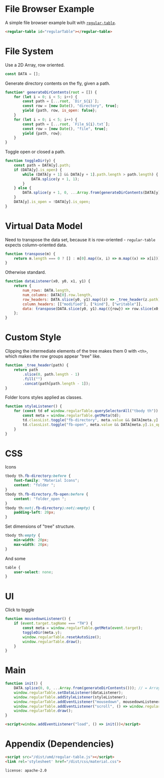 # File Browser Example

A simple file browser example built with [`regular-table`](https://github.com/jpmorganchase/regular-table).

```html
<regular-table id="regularTable"></regular-table>
```

# File System

Use a 2D Array, row oriented.

```javascript
const DATA = [];
```

Generate directory contents on the fly, given a path.

```javascript
function* generateDirContents(root = []) {
    for (let i = 0; i < 5; i++) {
        const path = [...root, `Dir_${i}`];
        const row = [new Date(), "directory", true];
        yield {path, row, is_open: false};
    }
    for (let i = 0; i < 5; i++) {
        const path = [...root, `File_${i}.txt`];
        const row = [new Date(), "file", true];
        yield {path, row};
    }
}
```

Toggle open or closed a path.

```javascript
function toggleDir(y) {
    const path = DATA[y].path;
    if (DATA[y].is_open) {
        while (DATA[y + 1] && DATA[y + 1].path.length > path.length) {
            DATA.splice(y + 1, 1);
        }
    } else {
        DATA.splice(y + 1, 0, ...Array.from(generateDirContents(DATA[y].path)));
    }
    DATA[y].is_open = !DATA[y].is_open;
}
```

# Virtual Data Model

Need to transpose the data set, because it is row-oriented - `regular-table`
expects column-oriented data.

```javascript
function transpose(m) {
    return m.length === 0 ? [] : m[0].map((x, i) => m.map((x) => x[i]));
}
```

Otherwise standard.

```javascript
function dataListener(x0, y0, x1, y1) {
    return {
        num_rows: DATA.length,
        num_columns: DATA[0].row.length,
        row_headers: DATA.slice(y0, y1).map((z) => _tree_header(z.path)),
        column_headers: [["modified"], ["kind"], ["writable"]],
        data: transpose(DATA.slice(y0, y1).map(({row}) => row.slice(x0, x1))),
    };
}
```

# Custom Style

Clipping the intermediate elements of the tree makes them 0 with `<th>`, which
makes the row groups appear "tree" like.

```javascript
function _tree_header(path) {
    return path
        .slice(0, path.length - 1)
        .fill("")
        .concat(path[path.length - 1]);
}
```

Folder Icons styles applied as classes.

```javascript
function styleListener() {
    for (const td of window.regularTable.querySelectorAll("tbody th")) {
        const meta = window.regularTable.getMeta(td);
        td.classList.toggle("fb-directory", meta.value && DATA[meta.y].row[1] === "directory");
        td.classList.toggle("fb-open", meta.value && DATA[meta.y].is_open);
    }
}
```

# CSS

Icons

```css
tbody th.fb-directory:before {
    font-family: "Material Icons";
    content: "folder ";
}
tbody th.fb-directory.fb-open:before {
    content: "folder_open ";
}
tbody th:not(.fb-directory):not(:empty) {
    padding-left: 20px;
}
```

Set dimensions of "tree" structure.

```css
tbody th:empty {
    min-width: 20px;
    max-width: 20px;
}
```

And some 

```css
table {
    user-select: none;
}
```

# UI

Click to toggle

```javascript
function mousedownListener() {
    if (event.target.tagName === "TH") {
        const meta = window.regularTable.getMeta(event.target);
        toggleDir(meta.y);
        window.regularTable.resetAutoSize();
        window.regularTable.draw();
    }
}
```

# Main

```javascript
function init() {
    DATA.splice(0, 0, ...Array.from(generateDirContents())); // = Array.from(generateDirContents());
    window.regularTable.setDataListener(dataListener);
    window.regularTable.addStyleListener(styleListener);
    window.regularTable.addEventListener("mousedown", mousedownListener);
    window.regularTable.addEventListener("scroll", () => window.regularTable.resetAutoSize());
    window.regularTable.draw();
}
```

```html
<script>window.addEventListener("load", () => init())</script>
```

# Appendix (Dependencies)

```html
<script src="/dist/umd/regular-table.js"></script>
<link rel='stylesheet' href="/dist/css/material.css">
```

```block
license: apache-2.0
```
